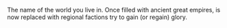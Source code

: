 The name of the world you live in.  Once filled with ancient great empires, is now replaced with regional factions try to gain (or regain) glory.